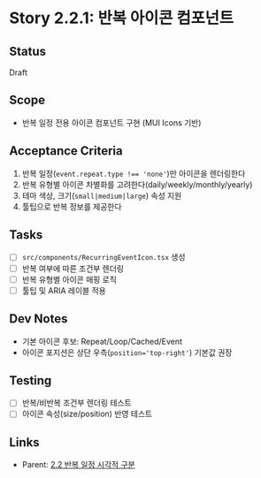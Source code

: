 # Story 2.2.1: 반복 아이콘 컴포넌트

## Status

Draft

## Scope

- 반복 일정 전용 아이콘 컴포넌트 구현 (MUI Icons 기반)

## Acceptance Criteria

1. 반복 일정(`event.repeat.type !== 'none'`)만 아이콘을 렌더링한다
2. 반복 유형별 아이콘 차별화를 고려한다(daily/weekly/monthly/yearly)
3. 테마 색상, 크기(`small|medium|large`) 속성 지원
4. 툴팁으로 반복 정보를 제공한다

## Tasks

- [ ] `src/components/RecurringEventIcon.tsx` 생성
- [ ] 반복 여부에 따른 조건부 렌더링
- [ ] 반복 유형별 아이콘 매핑 로직
- [ ] 툴팁 및 ARIA 레이블 적용

## Dev Notes

- 기본 아이콘 후보: Repeat/Loop/Cached/Event
- 아이콘 포지션은 상단 우측(`position='top-right'`) 기본값 권장

## Testing

- [ ] 반복/비반복 조건부 렌더링 테스트
- [ ] 아이콘 속성(size/position) 반영 테스트

## Links

- Parent: [2.2 반복 일정 시각적 구분](./2.2.recurring-event-visual-distinction.md)
